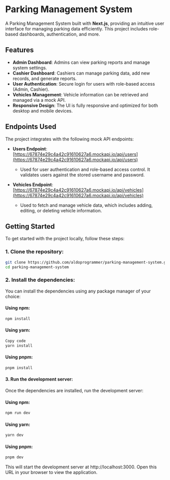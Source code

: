 # Parking Management System

A Parking Management System built with **Next.js**, providing an intuitive user interface for managing parking data efficiently. This project includes role-based dashboards, authentication, and more.

## Features

- **Admin Dashboard**: Admins can view parking reports and manage system settings.
- **Cashier Dashboard**: Cashiers can manage parking data, add new records, and generate reports.
- **User Authentication**: Secure login for users with role-based access (Admin, Cashier).
- **Vehicles Management**: Vehicle information can be retrieved and managed via a mock API.
- **Responsive Design**: The UI is fully responsive and optimized for both desktop and mobile devices.

## Endpoints Used

The project integrates with the following mock API endpoints:

- **Users Endpoint**: [https://67874e29c4a42c91610627a6.mockapi.io/api/users](https://67874e29c4a42c91610627a6.mockapi.io/api/users)
  - Used for user authentication and role-based access control. It validates users against the stored username and password.
  
- **Vehicles Endpoint**: [https://67874e29c4a42c91610627a6.mockapi.io/api/vehicles](https://67874e29c4a42c91610627a6.mockapi.io/api/vehicles)
  - Used to fetch and manage vehicle data, which includes adding, editing, or deleting vehicle information.

## Getting Started

To get started with the project locally, follow these steps:

### 1. Clone the repository:

```bash
git clone https://github.com/aldoprogrammer/parking-management-system.git
cd parking-management-system
```

### 2. Install the dependencies:
You can install the dependencies using any package manager of your choice:

#### Using npm:
```bash
npm install
```

#### Using yarn:
```bash
Copy code
yarn install
```

#### Using pnpm:
````bash
pnpm install
````


#### 3. Run the development server:
Once the dependencies are installed, run the development server:

#### Using npm:
````bash
npm run dev
````
#### Using yarn:
````bash
yarn dev
````

#### Using pnpm:
````bash
pnpm dev
````

This will start the development server at http://localhost:3000. Open this URL in your browser to view the application.